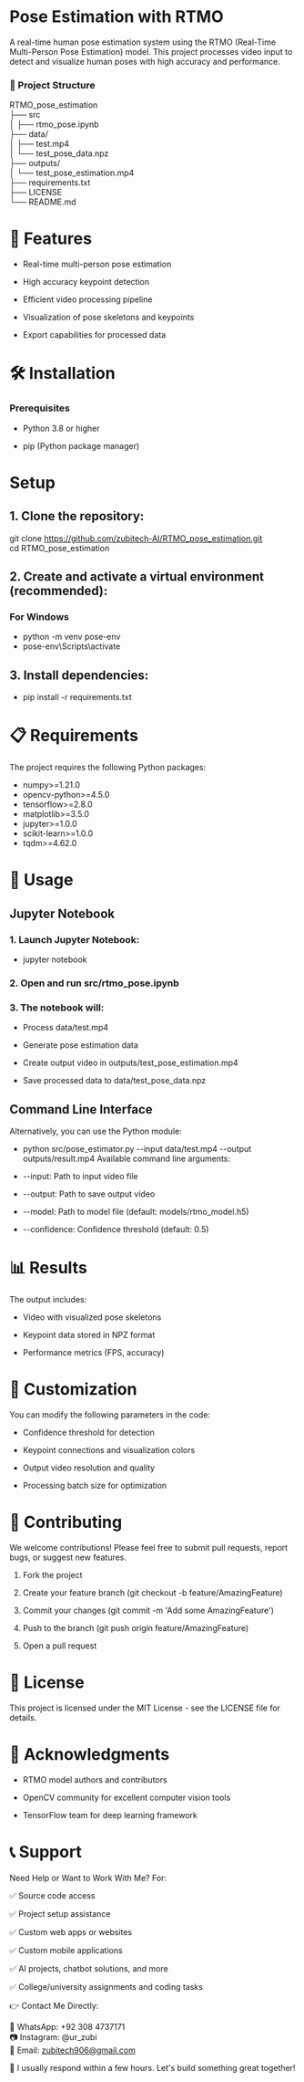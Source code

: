 # Pose Estimation with RTMO

A real-time human pose estimation system using the RTMO (Real-Time Multi-Person Pose Estimation) model. This project processes video input to detect and visualize human poses with high accuracy and performance.

### 📁 Project Structure

RTMO_pose_estimation\
├── src\
│   ├── rtmo_pose.ipynb                  \
├── data/\
│   ├── test.mp4                        \
│   └── test_pose_data.npz               \
├── outputs/\
│   └── test_pose_estimation.mp4         \
├── requirements.txt             \
├── LICENSE                     \
└── README.md                   

# 🚀 Features
+ Real-time multi-person pose estimation

+ High accuracy keypoint detection

+ Efficient video processing pipeline

+ Visualization of pose skeletons and keypoints

+ Export capabilities for processed data

# 🛠️ Installation
### Prerequisites
* Python 3.8 or higher

* pip (Python package manager)

# Setup
## 1. Clone the repository:


git clone https://github.com/zubitech-AI/RTMO_pose_estimation.git \
cd RTMO_pose_estimation
## 2. Create and activate a virtual environment (recommended):


### For Windows
+ python -m venv pose-env 
+ pose-env\Scripts\activate
## 3. Install dependencies:
+ pip install -r requirements.txt
# 📋 Requirements
The project requires the following Python packages:

+ numpy>=1.21.0
+ opencv-python>=4.5.0
+ tensorflow>=2.8.0
+ matplotlib>=3.5.0
+ jupyter>=1.0.0
+ scikit-learn>=1.0.0
+ tqdm>=4.62.0
#  🎯 Usage
## Jupyter Notebook
### 1. Launch Jupyter Notebook:

+ jupyter notebook
### 2. Open and run src/rtmo_pose.ipynb

### 3. The notebook will:

- Process data/test.mp4

- Generate pose estimation data

- Create output video in outputs/test_pose_estimation.mp4

- Save processed data to data/test_pose_data.npz

## Command Line Interface
Alternatively, you can use the Python module:


+ python src/pose_estimator.py --input data/test.mp4 --output outputs/result.mp4
Available command line arguments:

+ --input: Path to input video file

+ --output: Path to save output video

+ --model: Path to model file (default: models/rtmo_model.h5)

+ --confidence: Confidence threshold (default: 0.5)

# 📊 Results
The output includes:

+ Video with visualized pose skeletons

+ Keypoint data stored in NPZ format

+ Performance metrics (FPS, accuracy)

# 🔧 Customization
You can modify the following parameters in the code:

+ Confidence threshold for detection

+ Keypoint connections and visualization colors

+ Output video resolution and quality

+ Processing batch size for optimization

# 🤝 Contributing
We welcome contributions! Please feel free to submit pull requests, report bugs, or suggest new features.

1. Fork the project

2. Create your feature branch (git checkout -b feature/AmazingFeature)

3. Commit your changes (git commit -m 'Add some AmazingFeature')

4. Push to the branch (git push origin feature/AmazingFeature)

5. Open a pull request

# 📝 License
This project is licensed under the MIT License - see the LICENSE file for details.

# 🙏 Acknowledgments
+ RTMO model authors and contributors

+ OpenCV community for excellent computer vision tools

+ TensorFlow team for deep learning framework

# 📞 Support
Need Help or Want to Work With Me?
For:

✅ Source code access

✅ Project setup assistance

✅ Custom web apps or websites

✅ Custom mobile applications

✅ AI projects, chatbot solutions, and more

✅ College/university assignments and coding tasks

👉 Contact Me Directly:

📱 WhatsApp: ‪+92 308  4737171‬\
📷 Instagram: @ur_zubi\
📧 Email: zubitech906@gmail.com

💬 I usually respond within a few hours. Let's build something great together!
